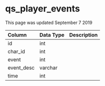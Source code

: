 # qs\_player\_events

This page was updated September 7 2019

| Column | Data Type | Description |
| :--- | :--- | :--- |
| id | int |  |
| char\_id | int |  |
| event | int |  |
| event\_desc | varchar |  |
| time | int |  |

